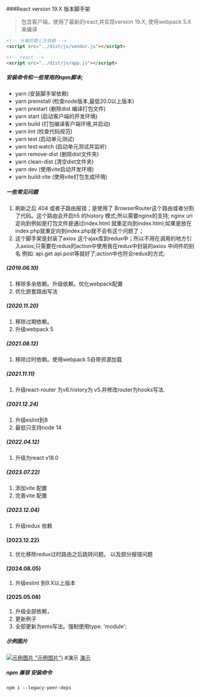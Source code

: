 ###React version 19.X 版本脚手架
> 包含客户端，使用了最新的react,并实现version 19.X;
> 使用webpack 5.X 来编译
```html
<!-- 分离的第三方依赖 -->
<script src="../dist/js/vendor.js"></script>

<!-- react -->
<script src="../dist/js/app.js"></script>
```
##### 安装命令和一些常用的npm脚本;
- yarn    (安装脚手架依赖)
- yarn preinstall    (检查node版本,最低20.0以上版本)
- yarn prestart    (删除dist 编译打包文件)
- yarn start (启动客户端的开发环境)
- yarn build (打包编译客户端环境,并启动)
- yarn lint (检查代码规范)
- yarn test (启动单元测试)
- yarn test:watch (启动单元测试并监听)
- yarn remove-dist (删除dist文件夹)
- yarn clean-dist (清空dist文件夹)
- yarn dev (使用vite启动开发环境)
- yarn build:vite (使用vite打包生成环境)
##### 一些常见问题
1. 刷新之后 404 或者子路由报错；是使用了 BrowserRouter这个路由或者分割了代码。这个路由会开启h5 的history 模式;所以需要nginx的支持; nginx uri 定向到例如是打包文件是通过index.html 就重定向到index.html;如果是放在index.php就重定向到index.php就不会有这个问题了；
2. 这个脚手架是封装了axios 这个ajax库到redux中；所以不用在调用的地方引入axios;只需要在redux的action中使用我在redux中封装的axios 中间件的别名  例如: api.get api.post等就好了;action中也符合redux的方式;
##### (2019.06.10)
1. 移除多余依赖。升级依赖。优化webpack配置
2. 优化嵌套路由写法
##### (2020.11.20)
1. 移除过期依赖。
2. 升级webpack 5
##### (2021.08.12)
1. 移除过时依赖。使用webpack 5自带资源加载
##### (2021.11.11)
1. 升级react-router 为v6.history为 v5.并修改router为hooks写法.
##### (2021.12.24)
1. 升级eslint到8
2. 最低只支持node 14
##### (2022.04.12)
1. 升级为react v18.0
##### (2023.07.22)
1. 添加vite 配置
2. 完善vite 配置
##### (2023.12.04)
1. 升级redux 依赖
#### (2023.12.22)
1. 优化移除redux过时路由之后跳转问题。 以及部分报错问题
#### (2024.08.05)
1. 升级eslint 到9.X以上版本
#### (2025.05.08)
1. 升级全部依赖，
2. 更新例子
3. 全部更新为ems写法。强制使用type: 'module'; 
##### 示例图片
[![示例图片](./screen/1.gif) "示例图片")](https://react.zytravel.shop "示例")
#演示
[演示](https://react.zytravel.shop "演示")
##### npm 兼容 安装命令
`npm i --legacy-peer-deps`
